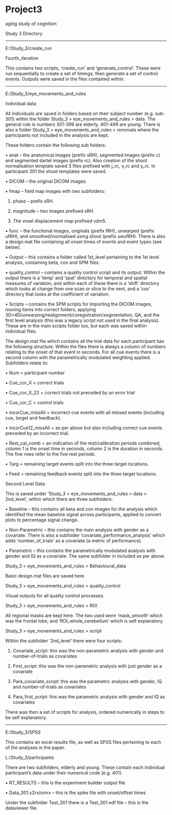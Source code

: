 # Project3
aging study of cognition

Study 3 Directory

__________________________________________________________________________________


E:/Study_3/create_run

Fourth_iteration

This contains two scripts, ‘create_run’ and ‘generate_control’. These were run sequentially to create a set of timings, then generate a set of control events. Outputs were saved in the files contained within.

__________________________________________________________________________________


E:/Study_3/eye_movements_and_rules

Individual data

All individuals are saved in folders based on their subject number (e.g. sub-301) within the folder Study_3 > eye_movements_and_rules > data. The general rule is numbers 301-399 are elderly, 401-499 are young. There is also a folder Study_3 > eye_movements_and_rules > removals where the participants not included in the analysis are kept.

These folders contain the following sub folders:

•	anat – the anatomical images (prefix sRH), segmented images (prefix c) and segmented dartel images (prefix rc). Also creation of the shoot normalisation template saved 3 files prefixed with j_rc, v_rc and y_rc. In participant 301 the shoot templates were saved.

•	DICOM – the original DICOM images.

•	fmap – field map images with two subfolders:

1.	phase – prefix sRH.

2.	magnitude – two images prefixed sRH.

3.	The voxel displacement map prefixed vdm5.

•	func – the functional images, originals (prefix fRH), unwarped (prefix ufRH), and smoothed/normalised using shoot (prefix swufRH). There is also a design.mat file containing all onset times of events and event types (see below).

•	Output – this contains a folder called 1st_level pertaining to the 1st level analysis, containing beta, con and SPM files.

•	quality_control – contains a quality control script and its output. Within the output there is a ‘temp’ and ‘spat’ directory for temporal and spatial measures of variation, and within each of these there is a ‘shift’ directory which looks at change from one scan or slice to the next, and a ‘cov’ directory that looks at the coefficient of variation.

•	Scripts – contains the SPM scripts for importing the DICOM images, moving items into correct folders, applying 3D>4D/unwarping/realignment/coregistration/segmentation, QA, and the first level analysis (this was a legacy script not used in the final analysis). These are in the main scripts folder too, but each was saved within individual files.

The design.mat file which contains all the trial data for each participant has the following structure. Within the files there is always a column of numbers relating to the onset of that event in seconds. For all cue events there is a second column with the parametrically modulated weighting applied. Subfolders relate to:

•	Num = participant number

•	Cue_cor_X = correct trials

•	Cue_cor_X_22 = correct trials not preceded by an error trial

•	Cue_cor_C = control trials

•	incorCue_missAll = incorrect cue events with all missed events (including cue, target and feedback).

•	incorCue12_missAll = as per above but also including correct cue events preceded by an incorrect trial.

•	Rest_cal_comb = an indication of the rest/calibration periods combined, column 1 is the onset time in seconds, column 2 is the duration in seconds. The five rows refer to the five rest periods.

•	Targ = remaining target events split into the three target locations.

•	Feed = remaining feedback events split into the three target locations.


Second Level Data

This is saved under ‘Study_3 > eye_movements_and_rules > data > 2nd_level’, within which there are three subfolders:

•	Baseline – this contains all beta and con images for the analysis which identified the mean baseline signal across participants, applied to convert plots to percentage signal change.

•	Non-Parametric – this contains the main analysis with gender as a covariate. There is also a subfolder ‘covariate_performance_analysis’ which adds ‘number_of_trials’ as a covariate (a metric of performance).

•	Parametric – this contains the parametrically modulated analysis with gender and IQ as a covariate. The same subfolder in included as per above.


Study_3 > eye_movements_and_rules > Behavioural_data

Basic design.mat files are saved here



Study_3 > eye_movements_and_rules > quality_control

Visual outputs for all quality control processes.



Study_3 > eye_movements_and_rules > ROI

All regional masks are kept here. The two used were ‘mask_smooth’ which was the frontal lobe, and ‘ROI_whole_cerebellum’ which is self explanatory.



Study_3 > eye_movements_and_rules > script

Within the subfolder ‘2nd_level’ there were four scripts:

1.	Covariate_script: this was the non-parametric analysis with gender and number-of-trials as covariates

2.	First_script: this was the non-parametric analysis with just gender as a covariate

3.	Para_covariate_script: this was the parametric analysis with gender, IQ and number-of-trials as covariates

4.	Para_first_script: this was the parametric analysis with gender and IQ as covariates

There was then a set of scripts for analysis, ordered numerically in steps to be self explanatory.

__________________________________________________________________________________


E:/Study_3/SPSS

This contains an excel results file, as well as SPSS files pertaining to each of the analyses in the paper.



L:/Study_3/participants

There are two subfolders, elderly and young. These contain each individual participant’s data under their numerical code (e.g. 401). 

•	RT_RESULTS – this is the experiment builder output file

•	Data_301.s2rx/smrx – this is the spike file with onset/offset times

Under the subfolder Test_301 there is a Test_301.edf file – this is the dataviewer file.



